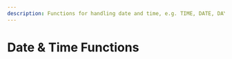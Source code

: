 ```yaml
---
description: Functions for handling date and time, e.g. TIME, DATE, DAYNAME etc...
---
```


# Date & Time Functions

